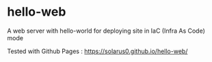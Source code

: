 # hello-web
A web server with hello-world for deploying site in IaC (Infra As Code) mode

Tested with Github Pages : https://solarus0.github.io/hello-web/
